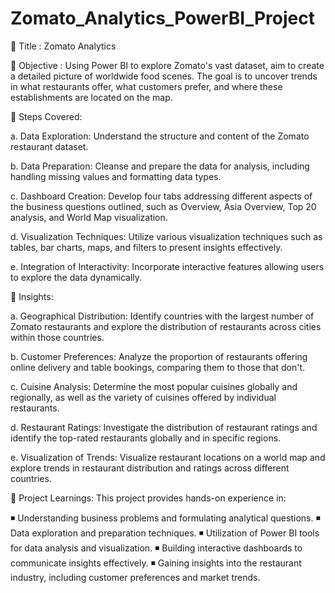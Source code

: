 # Zomato_Analytics_PowerBI_Project
🔸 Title : Zomato Analytics

🔸 Objective : Using Power BI to explore Zomato's vast dataset, aim to create a detailed picture of worldwide food scenes. The goal is to uncover trends in what restaurants offer, what customers prefer, and where these establishments are located on the map.

🔸 Steps Covered:

a. Data Exploration: Understand the structure and content of the Zomato restaurant dataset.

b. Data Preparation: Cleanse and prepare the data for analysis, including handling missing values and formatting data types.

c. Dashboard Creation: Develop four tabs addressing different aspects of the business questions outlined, such as Overview, Asia Overview, Top 20 analysis, and World Map 
   visualization.
   
d. Visualization Techniques: Utilize various visualization techniques such as tables, bar charts, maps, and filters to present insights effectively.

e. Integration of Interactivity: Incorporate interactive features allowing users to explore the data dynamically.

🔸 Insights:

a. Geographical Distribution: Identify countries with the largest number of Zomato restaurants and explore the distribution of restaurants across cities within those countries.

b. Customer Preferences: Analyze the proportion of restaurants offering online delivery and table bookings, comparing them to those that don't.

c. Cuisine Analysis: Determine the most popular cuisines globally and regionally, as well as the variety of cuisines offered by individual restaurants.

d. Restaurant Ratings: Investigate the distribution of restaurant ratings and identify the top-rated restaurants globally and in specific regions.

e. Visualization of Trends: Visualize restaurant locations on a world map and explore trends in restaurant distribution and ratings across different countries.

🔸 Project Learnings:
This project provides hands-on experience in:

◾ Understanding business problems and formulating analytical questions.
◾ Data exploration and preparation techniques.
◾ Utilization of Power BI tools for data analysis and visualization.
◾ Building interactive dashboards to communicate insights effectively.
◾ Gaining insights into the restaurant industry, including customer preferences and market trends.






